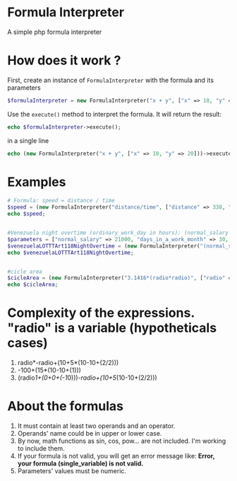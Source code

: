 Formula Interpreter
=======================

A simple php formula interpreter

# How does it work ?

First, create an instance of `FormulaInterpreter` with the formula and its parameters

```php
$formulaInterpreter = new FormulaInterpreter("x + y", ["x" => 10, "y" => 20]);
```

Use the `execute()` method  to interpret the formula. It will return the result:

```php
echo $formulaInterpreter->execute();
```
in a single line

```php
echo (new FormulaInterpreter("x + y", ["x" => 10, "y" => 20]))->execute();
```

# Examples

```php
# Formula: speed = distance / time
$speed = (new FormulaInterpreter("distance/time", ["distance" => 338, "time" => 5]))->execute() ;
echo $speed;


#Venezuela night overtime (ordinary_work_day in hours): (normal_salary * days_in_a_work_month)/ordinary_work_day
$parameters = ["normal_salary" => 21000, "days_in_a_work_month" => 30, "ordinary_work_day" => 8];
$venezuelaLOTTTArt118NightOvertime = (new FormulaInterpreter("(normal_salary/days_in_a_work_month)/ordinary_work_day", $parameters))->execute();
echo $venezuelaLOTTTArt118NightOvertime;


#cicle area
$cicleArea = (new FormulaInterpreter("3.1416*(radio*radio)", ["radio" => 10]))->execute();
echo $cicleArea;

```

# Complexity of the expressions. "radio" is a variable (hypotheticals cases)
1. radio*-radio+(10+5*(10-10+(2/2)))
2. -100+(15*(10-10+(1)))
3. (radio*1+(0+0+(-1*0)))*-radio+(10+5*(10-10+(2/2)))

# About the formulas

1.  It must contain at least two operands and an operator.
2.  Operands' name could be in upper or lower case.
3.  By now, math functions as sin, cos, pow… are not included. I'm working to include them.
4.  If your formula is not valid, you will get an error message like: **Error, your formula (single_variable) is not valid.**
5.  Parameters' values must be numeric.